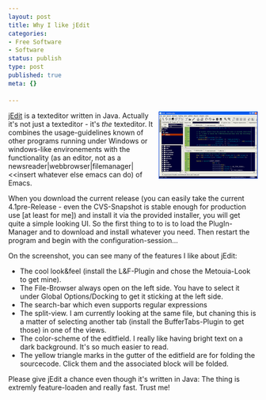 ```yaml
---
layout: post
title: Why I like jEdit
categories:
- Free Software
- Software
status: publish
type: post
published: true
meta: {}

---
```

<a href="/assets/images/jedit.png"><img src="/assets/images/jedit-thumb.png" width="200" height="136" align="right" /></a> [jEdit](http://www.jedit.org) is a texteditor written in Java. Actually it's not just a texteditor - it's <i>the</i> texteditor. It combines the usage-guidelines known of other programs running under Windows or windows-like environements with the functionality (as an editor, not as a newsreader|webbrowser|filemanager|<<insert whatever else emacs can do) of Emacs.

When you download the current release (you can easily take the current 4.1pre-Release - even the CVS-Snapshot is stable enough for production use [at least for me]) and install it via the provided installer, you will get quite a simple looking UI. So the first thing to to is to load the PlugIn-Manager and to download and install whatever you need. Then restart the program and begin with the configuration-session...

On the screenshot, you can see many of the features I like about jEdit:

* The cool look&amp;feel (install the L&amp;F-Plugin and chose the Metouia-Look to get mine).
* The File-Browser always open on the left side. You have to select it under Global Options/Docking to get it sticking at the left side.
* The search-bar which even supports regular expressions
* The split-view. I am currently looking at the same file, but chaning this is a matter of selecting another tab (install the BufferTabs-Plugin to get those) in one of the views.
* The color-scheme of the editfield. I really like having bright text on a dark background. It's so much easier to read.
* The yellow triangle marks in the gutter of the editfield are for folding the sourcecode. Click them and the associated block will be folded.

Please give jEdit a chance even though it's written in Java: The thing is extremly feature-loaden and really fast. Trust me!
